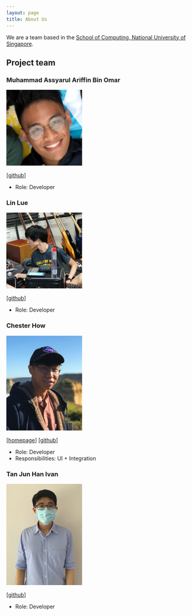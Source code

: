 ```yaml
---
layout: page
title: About Us
---
```


We are a team based in the [School of Computing, National University of Singapore](http://www.comp.nus.edu.sg).

## Project team

### Muhammad Assyarul Ariffin Bin Omar

<img src="images/assyarul.png" width="200px">

[[github](https://github.com/assyarul)]

* Role: Developer

### Lin Lue

<img src="images/linlue.jpg" width="200px">

[[github](https://github.com/lue97)]

* Role: Developer

### Chester How

<img src="images/chesterhow.png" width="200px">

[[homepage](https://chester.how)]
[[github](https://github.com/chesterhow)]

* Role: Developer
* Responsibilities: UI + Integration

### Tan Jun Han Ivan

<img src="images/ivan.png" width="200px">

[[github](https://github.com/ivantjh)]

* Role: Developer
